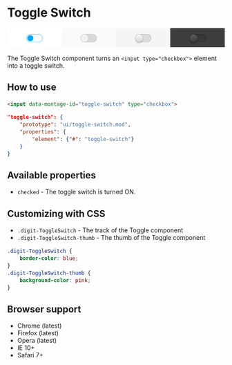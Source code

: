 # Toggle Switch

![Toggle Switch](screenshot.png)

The Toggle Switch component turns an `<input type="checkbox">` element into a toggle switch.

## How to use

```html
<input data-montage-id="toggle-switch" type="checkbox">
```

```json
"toggle-switch": {
    "prototype": "ui/toggle-switch.mod",
    "properties": {
        "element": {"#": "toggle-switch"}
    }
}
```


## Available properties

* `checked` - The toggle switch is turned ON.


## Customizing with CSS

* `.digit-ToggleSwitch` - The track of the Toggle component
* `.digit-ToggleSwitch-thumb` - The thumb of the Toggle component

```css
.digit-ToggleSwitch {
    border-color: blue;
}
.digit-ToggleSwitch-thumb {
    background-color: pink;
}
```



## Browser support

* Chrome (latest)
* Firefox (latest)
* Opera (latest)
* IE 10+
* Safari 7+
